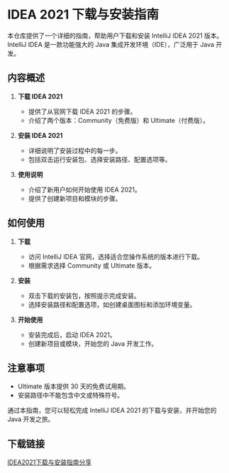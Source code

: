 # IDEA 2021 下载与安装指南

本仓库提供了一个详细的指南，帮助用户下载和安装 IntelliJ IDEA 2021 版本。IntelliJ IDEA 是一款功能强大的 Java 集成开发环境（IDE），广泛用于 Java 开发。

## 内容概述

1. **下载 IDEA 2021**
   - 提供了从官网下载 IDEA 2021 的步骤。
   - 介绍了两个版本：Community（免费版）和 Ultimate（付费版）。

2. **安装 IDEA 2021**
   - 详细说明了安装过程中的每一步。
   - 包括双击运行安装包、选择安装路径、配置选项等。

3. **使用说明**
   - 介绍了新用户如何开始使用 IDEA 2021。
   - 提供了创建新项目和模块的步骤。

## 如何使用

1. **下载**
   - 访问 IntelliJ IDEA 官网，选择适合您操作系统的版本进行下载。
   - 根据需求选择 Community 或 Ultimate 版本。

2. **安装**
   - 双击下载的安装包，按照提示完成安装。
   - 选择安装路径和配置选项，如创建桌面图标和添加环境变量。

3. **开始使用**
   - 安装完成后，启动 IDEA 2021。
   - 创建新项目或模块，开始您的 Java 开发工作。

## 注意事项

- Ultimate 版本提供 30 天的免费试用期。
- 安装路径中不能包含中文或特殊符号。

通过本指南，您可以轻松完成 IntelliJ IDEA 2021 的下载与安装，并开始您的 Java 开发之旅。

## 下载链接

[IDEA2021下载与安装指南分享](https://pan.quark.cn/s/7545aab1c0b7)